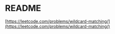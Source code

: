 # README

[https://leetcode.com/problems/wildcard-matching/](https://leetcode.com/problems/wildcard-matching/)


